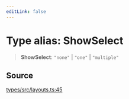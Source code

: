 ```yaml
---
editLink: false
---
```


# Type alias: ShowSelect

> **ShowSelect**: `"none"` \| `"one"` \| `"multiple"`

## Source

[types/src/layouts.ts:45](https://github.com/directus/directus/blob/7789a6c53/packages/types/src/layouts.ts#L45)
